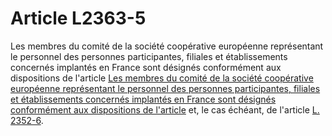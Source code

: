 # Article L2363-5

Les membres du comité de la société coopérative européenne représentant le personnel des personnes participantes, filiales et établissements concernés implantés en France sont désignés conformément aux dispositions de l'article [Les membres du comité de la société coopérative européenne représentant le personnel des personnes participantes, filiales et établissements concernés implantés en France sont désignés conformément aux dispositions de l'article][1] et, le cas échéant, de l'article [L. 2352-6][2].

 [1]: /affichCodeArticle.do?cidTexte=LEGITEXT000006072050&idArticle=LEGIARTI000006902216&dateTexte=&categorieLien=cid
 [2]: /affichCodeArticle.do?cidTexte=LEGITEXT000006072050&idArticle=LEGIARTI000006902217&dateTexte=&categorieLien=cid